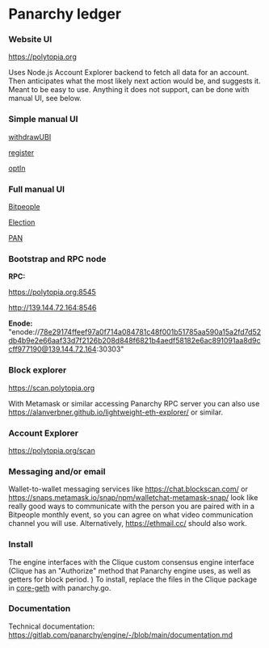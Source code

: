 # Panarchy ledger

### Website UI

https://polytopia.org

Uses Node.js Account Explorer backend to fetch all data for an account. Then anticipates what the most likely next action would be, and suggests it. Meant to be easy to use. Anything it does not support, can be done with manual UI, see below.

### Simple manual UI

[withdrawUBI](https://evmconnector.dev/load/%28'a!'0x******.12'~f-%28'n!'withdrawUBI'~t!'nonpayable'~i3~o3%29%5D%29*...-!%5B.003-%5D%013.-*_)

[register](https://evmconnector.dev/load/%28'a!'0x******.10'~f-%28'n!'register'~t!'nonpayable'~i-%28't!'bytes32'%29%5D~o-%5D%29%5D%29*...-!%5B.00%01.-*_)

[optIn](https://evmconnector.dev/load/%28'a!'0x******.10'~f-%28'n!'optIn'~t!'nonpayable'~i2~o2%29%5D%29*...-!%5B.002-%5D%012.-*_)

### Full manual UI

[Bitpeople](https://evmconnector.dev/load/%28'a!'0xKKKKKK0010'~fQ%28'n!'allowance_B8zRRAapprove.9MbalanceOf_B8zRAborderVoteT*7-claimPX.7-commit_R7J-courtkcourts_Adispute.D7-genesis4QAgetPairGAhourGAjudge.97-lateSY.7D-nymkoptIn.7-period4QApermits_Apopulation_ApX_R7D-pseudonymEventGAquarter_AreassignCourt.D7-reassignNym.D7Zer.J7Zry_B256z79ZryLength_ArevealHash.J7-schedule4QAseed_AsY.7D-sYd_AsYr_R7D-toSecondsGAtransfer.9MtransferFrom.9RMverify.7%5D%29%5D%29*QWuint256z-%5D%29%2C%28'n!'.TQ4'~t!'view'~i7%5D~oQ9WaddresszA%5D~o*-B%2CWuintDWboolzG'~t!'pure'~i*JWbytes32zK000000MB256zB8z7-Q!%5BR%2C9T'~t!'nonpayable'~iW%28't!'XroofOfUniqueHumanYhuffleZ-regist_4*kVerified.7-z'%29%01zk_ZYXWTRQMKJGDBA974.-*_)

[Election](https://evmconnector.dev/load/KaP0x888888Q11IfAKnPallocateSuffrageToken94-allowedNEECapprove3B-balanceOfNECGNB7-GLengthNCgenesis.ChalftimeN4KDbool'%29-period.Cschedule.CtoSecondsIDpureM*CH3B-HFrom3EB-vote34JJ*KDuint256'%29-J%2CKnP.IDviewM3974%5D~oA7KDaddress'%298QQQ9IDnonpayableMA!%5BB%2C*4C4*-DtPE%2C7GelectionHtransferI'~J%5D%29K%28'MIiAN.*P!'Q00%01QPNMKJIHGEDCBA98743.-*_)

[PAN](https://evmconnector.dev/load/XaQ0xCCCCCCY12'~fGXnQallowed-H4Japprove3HPbalanceOf-4JclaimedUBI-_Kdecimals-9W8VDgenesisjlegislature-*7_*.periodjschedulejsetTaxRate3Psymbol-9AstringVDtaxation3KtoSecondsLpureN*7*.totalSupplyjM3HPMFrom3HHPwithdrawUBI39ZZ*E%5D-LviewN.%29%2CXnQ3LnonpayableN4AaddressV7~oG9%5D7AXtQCYYYD%5D.EW256VG!%5BH4%2CJ9*.K49AboolVDL'~tQMtransferN'~iGP*7DQ!'V'%29WAuintX%28'Y00Z%5D%29_E%2Cj-J%01j_ZYXWVQPNMLKJHGEDCA9743.-*_)

### Bootstrap and RPC node

**RPC:**

https://polytopia.org:8545

http://139.144.72.164:8546

**Enode:** "enode://78e29174ffeef97a0f714a084781c48f001b51785aa590a15a2fd7d52db4b9e2e66aaf33d7f2126b208d848f6821b4aedf58182e6ac891091aa8d9ccff977190@139.144.72.164:30303"

### Block explorer

https://scan.polytopia.org

With Metamask or similar accessing Panarchy RPC server you can also use https://alanverbner.github.io/lightweight-eth-explorer/ or similar.

### Account Explorer

https://polytopia.org/scan

### Messaging and/or email

Wallet-to-wallet messaging services like https://chat.blockscan.com/ or https://snaps.metamask.io/snap/npm/walletchat-metamask-snap/ look like really good ways to communicate with the person you are paired with in a Bitpeople monthly event, so you can agree on what video communication channel you will use. Alternatively, https://ethmail.cc/ should also work.

### Install

The engine interfaces with the Clique custom consensus engine interface (Clique has an "Authorize" method that Panarchy engine uses, as well as getters for block period. ) To install, replace the files in the Clique package in [core-geth](https://github.com/etclabscore/core-geth) with panarchy.go.

### Documentation

Technical documentation: https://gitlab.com/panarchy/engine/-/blob/main/documentation.md
